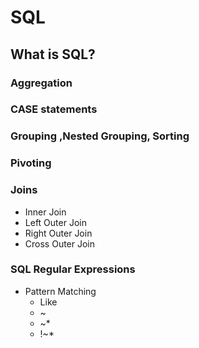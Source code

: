 # SQL
## What is SQL?


### Aggregation

### CASE statements

### Grouping ,Nested Grouping, Sorting

### Pivoting

### Joins
- Inner Join
- Left Outer Join
- Right Outer Join
- Cross Outer Join

### SQL Regular Expressions
- Pattern Matching
    - Like
    - ~
    - ~*
    - !~*




